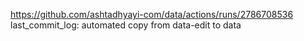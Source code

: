 https://github.com/ashtadhyayi-com/data/actions/runs/2786708536
last_commit_log: automated copy from data-edit to data